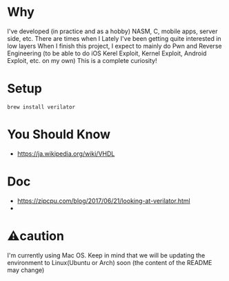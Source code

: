# Why
I've developed (in practice and as a hobby) NASM, C, mobile apps, server side, etc. There are times when I Lately I've been getting quite interested in low layers
When I finish this project, I expect to mainly do Pwn and Reverse Engineering (to be able to do iOS Kerel Exploit, Kernel Exploit, Android Exploit, etc. on my own) This is a complete curiosity!

# Setup
`brew install verilator`

# You Should Know
- https://ja.wikipedia.org/wiki/VHDL

# Doc
- https://zipcpu.com/blog/2017/06/21/looking-at-verilator.html
- 

# ⚠️caution
I'm currently using Mac OS.
Keep in mind that we will be updating the environment to Linux(Ubuntu or Arch) soon (the content of the README may change)
